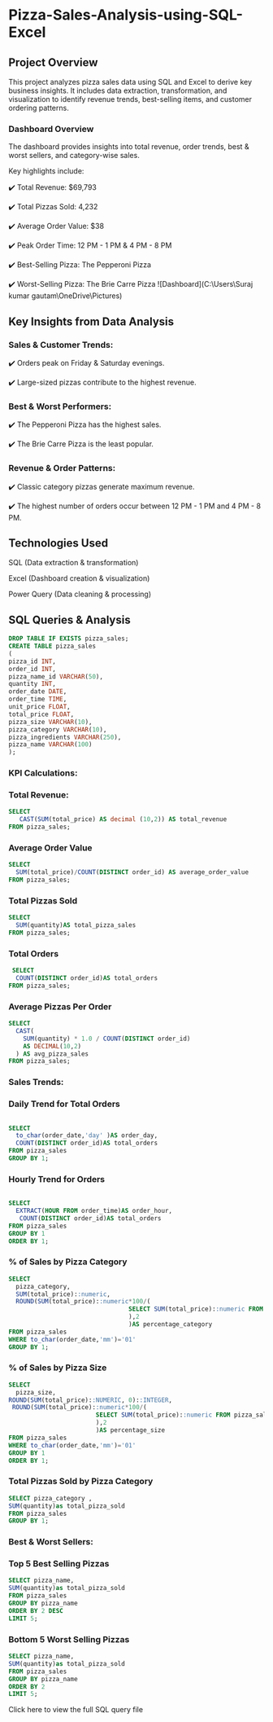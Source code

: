 # Pizza-Sales-Analysis-using-SQL-Excel

## Project Overview

This project analyzes pizza sales data using SQL and Excel to derive key business insights. It includes data extraction, transformation, and visualization to identify revenue trends, best-selling items, and customer ordering patterns.

### Dashboard Overview

 The dashboard provides insights into total revenue, order trends, best & worst sellers, and category-wise sales.

 Key highlights include:

✔️ Total Revenue: $69,793

✔️ Total Pizzas Sold: 4,232

✔️ Average Order Value: $38

✔️ Peak Order Time: 12 PM - 1 PM & 4 PM - 8 PM

✔️ Best-Selling Pizza: The Pepperoni Pizza

✔️ Worst-Selling Pizza: The Brie Carre Pizza
![Dashboard](C:\Users\Suraj kumar gautam\OneDrive\Pictures)

## Key Insights from Data Analysis

### Sales & Customer Trends:

✔️ Orders peak on Friday & Saturday evenings.

✔️ Large-sized pizzas contribute to the highest revenue.

### Best & Worst Performers:

✔️ The Pepperoni Pizza has the highest sales.

✔️ The Brie Carre Pizza is the least popular.


### Revenue & Order Patterns:

✔️ Classic category pizzas generate maximum revenue.

✔️ The highest number of orders occur between 12 PM - 1 PM and 4 PM - 8 PM.

## Technologies Used

SQL (Data extraction & transformation)

Excel (Dashboard creation & visualization)

Power Query (Data cleaning & processing)


## SQL Queries & Analysis
```sql
DROP TABLE IF EXISTS pizza_sales;
CREATE TABLE pizza_sales
(
pizza_id INT,	
order_id INT,
pizza_name_id VARCHAR(50),	
quantity INT,
order_date DATE,
order_time TIME,
unit_price FLOAT,
total_price FLOAT,
pizza_size VARCHAR(10),
pizza_category VARCHAR(10),
pizza_ingredients VARCHAR(250),	
pizza_name VARCHAR(100)
);
```

### KPI Calculations:
 

### Total Revenue:

```sql
SELECT
   CAST(SUM(total_price) AS decimal (10,2)) AS total_revenue
FROM pizza_sales;
```

### Average Order Value

```sql
SELECT
  SUM(total_price)/COUNT(DISTINCT order_id) AS average_order_value 
FROM pizza_sales;
```

### Total Pizzas Sold
```sql
SELECT
  SUM(quantity)AS total_pizza_sales
FROM pizza_sales;
```

### Total Orders
```sql
 SELECT
  COUNT(DISTINCT order_id)AS total_orders 
FROM pizza_sales;
```

### Average Pizzas Per Order
```sql
SELECT 
  CAST(
    SUM(quantity) * 1.0 / COUNT(DISTINCT order_id) 
    AS DECIMAL(10,2)
  ) AS avg_pizza_sales
FROM pizza_sales;

```
### Sales Trends:

### Daily Trend for Total Orders
```sql

SELECT 
  to_char(order_date,'day' )AS order_day,
  COUNT(DISTINCT order_id)AS total_orders
FROM pizza_sales
GROUP BY 1;
```



### Hourly Trend for Orders
```sql

SELECT  
  EXTRACT(HOUR FROM order_time)AS order_hour,
   COUNT(DISTINCT order_id)AS total_orders
FROM pizza_sales
GROUP BY 1
ORDER BY 1;
```


### % of Sales by Pizza Category
```sql
SELECT  
  pizza_category,
  SUM(total_price)::numeric,
  ROUND(SUM(total_price)::numeric*100/(
                                 SELECT SUM(total_price)::numeric FROM pizza_sales WHERE to_char(order_date,'mm')='01'
								 ),2
					             )AS percentage_category
FROM pizza_sales
WHERE to_char(order_date,'mm')='01'
GROUP BY 1;
```

### % of Sales by Pizza Size
```sql
SELECT 
  pizza_size,
ROUND(SUM(total_price)::NUMERIC, 0)::INTEGER,
 ROUND(SUM(total_price)::numeric*100/(
                        SELECT SUM(total_price)::numeric FROM pizza_sales WHERE to_char(order_date,'mm')='01'
						),2
						)AS percentage_size
FROM pizza_sales
WHERE to_char(order_date,'mm')='01'
GROUP BY 1
ORDER BY 1;
```


### Total Pizzas Sold by Pizza Category
```sql 
SELECT pizza_category ,
SUM(quantity)as total_pizza_sold
FROM pizza_sales
GROUP BY 1;
```

### Best & Worst Sellers:

### Top 5 Best Selling Pizzas
```sql
SELECT pizza_name,
SUM(quantity)as total_pizza_sold
FROM pizza_sales
GROUP BY pizza_name
ORDER BY 2 DESC
LIMIT 5;
```
### Bottom 5 Worst Selling Pizzas
```sql
SELECT pizza_name,
SUM(quantity)as total_pizza_sold
FROM pizza_sales
GROUP BY pizza_name
ORDER BY 2 
LIMIT 5;
```

Click here to view the full SQL query file 












  









